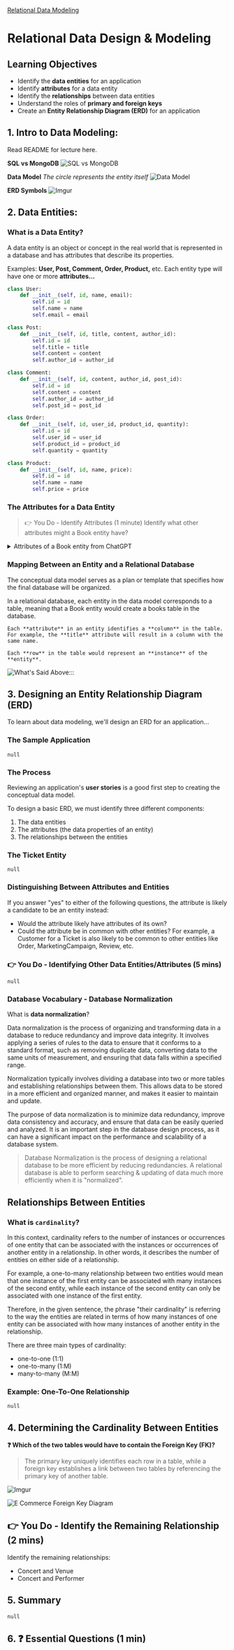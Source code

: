 [Relational Data Modeling](https://git.generalassemb.ly/SEIR-2-21-23/course-materials/blob/main/unit-4/week-1/d4-intro-sql/4.2-relational-data-modeling.md)

# Relational Data Design & Modeling

## Learning Objectives
- Identify the **data entities** for an application
- Identify **attributes** for a data entity
- Identify the **relationships** between data entities
- Understand the roles of **primary and foreign keys**
- Create an **Entity Relationship Diagram (ERD)** for an application


## 1. Intro to Data Modeling:

Read README for lecture here. 

**SQL vs MongoDB**
![SQL vs MongoDB](https://www.researchgate.net/profile/Smaqil-Burney/publication/340622952/figure/fig4/AS:880217438564360@1586871599608/SQL-vs-MongoDB-terms.png)

**Data Model**
*The circle represents the entity itself*
![Data Model](https://miro.medium.com/v2/resize:fit:800/1*aJVbC4VKd5-IzHLjNpWaew.png)

**ERD Symbols**
![Imgur](https://i.imgur.com/flJxzZQ.png)

## 2. Data Entities:

### What is a Data Entity?

A data entity is an object or concept in the real world that is represented in a database and has attributes that describe its properties.

Examples: **User, Post, Comment, Order, Product,** etc.
Each entity type will have one or more **attributes...**

```python
class User:
    def __init__(self, id, name, email):
        self.id = id
        self.name = name
        self.email = email

class Post:
    def __init__(self, id, title, content, author_id):
        self.id = id
        self.title = title
        self.content = content
        self.author_id = author_id

class Comment:
    def __init__(self, id, content, author_id, post_id):
        self.id = id
        self.content = content
        self.author_id = author_id
        self.post_id = post_id

class Order:
    def __init__(self, id, user_id, product_id, quantity):
        self.id = id
        self.user_id = user_id
        self.product_id = product_id
        self.quantity = quantity

class Product:
    def __init__(self, id, name, price):
        self.id = id
        self.name = name
        self.price = price
```

### The Attributes for a Data Entity

> 👉 You Do - Identify Attributes (1 minute)
> Identify what other attributes might a Book entity have?

<details>
<summary>
Attributes of a Book entity from ChatGPT
</summary>
<hr>

```python
class Book:
    def __init__(self, isbn, title, author, publisher, publication_date, pages, language, format, price):
        self.isbn = isbn
        self.title = title
        self.author = author
        self.publisher = publisher
        self.publication_date = publication_date
        self.pages = pages
        self.language = language
        self.format = format
        self.price = price
```

<hr>
</details>

### Mapping Between an Entity and a Relational Database

The conceptual data model serves as a plan or template that specifies how the final database will be organized.

In a relational database, each entity in the data model corresponds to a table, meaning that a Book entity would create a books table in the database.

```
Each **attribute** in an entity identifies a **column** in the table. For example, the **title** attribute will result in a column with the same name.

Each **row** in the table would represent an **instance** of the **entity**.
```
![What's Said Above:::](https://datacadamia.com/_media/data/modeling/relational_data_model.jpg?fetcher=raster&tok=448864&tseed=1286985913&w=500)

## 3. Designing an Entity Relationship Diagram (ERD)

To learn about data modeling, we'll design an ERD for an application...

### The Sample Application
`null`

### The Process

Reviewing an application's **user stories** is a good first step to creating the conceptual data model.

To design a basic ERD, we must identify three different components:
1. The data entities
2. The attributes (the data properties of an entity)
3. The relationships between the entities

### The Ticket Entity
`null`

### Distinguishing Between Attributes and Entities

If you answer "yes" to either of the following questions, the attribute is likely a candidate to be an entity instead:

- Would the attribute likely have attributes of its own?
- Could the attribute be in common with other entities? For example, a Customer for a Ticket is also likely to be common to other entities like Order, MarketingCampaign, Review, etc.

### 👉 You Do - Identifying Other Data Entities/Attributes (5 mins)

`null`

### Database Vocabulary - Database Normalization

What is **data normalization**?

Data normalization is the process of organizing and transforming data in a database to reduce redundancy and improve data integrity. It involves applying a series of rules to the data to ensure that it conforms to a standard format, such as removing duplicate data, converting data to the same units of measurement, and ensuring that data falls within a specified range.

Normalization typically involves dividing a database into two or more tables and establishing relationships between them. This allows data to be stored in a more efficient and organized manner, and makes it easier to maintain and update.

The purpose of data normalization is to minimize data redundancy, improve data consistency and accuracy, and ensure that data can be easily queried and analyzed. It is an important step in the database design process, as it can have a significant impact on the performance and scalability of a database system.

> Database Normalization is the process of designing a relational database to be more efficient by reducing redundancies.
> A relational database is able to perform searching & updating of data much more efficiently when it is "normalized".

## Relationships Between Entities

### What is `cardinality`?

In this context, cardinality refers to the number of instances or occurrences of one entity that can be associated with the instances or occurrences of another entity in a relationship. In other words, it describes the number of entities on either side of a relationship.

For example, a one-to-many relationship between two entities would mean that one instance of the first entity can be associated with many instances of the second entity, while each instance of the second entity can only be associated with one instance of the first entity.

Therefore, in the given sentence, the phrase "their cardinality" is referring to the way the entities are related in terms of how many instances of one entity can be associated with how many instances of another entity in the relationship.

There are three main types of cardinality:

- one-to-one (1:1)
- one-to-many (1:M)
- many-to-many (M:M)

### Example: One-To-One Relationship

`null`

## 4. Determining the Cardinality Between Entities

**❓ Which of the two tables would have to contain the Foreign Key (FK)?**
> The primary key uniquely identifies each row in a table, while a foreign key establishes a link between two tables by referencing the primary key of another table.


![Imgur](https://i.imgur.com/MxjCKgb.png)

![E Commerce Foreign Key Diagram](https://cloud.google.com/static/spanner/docs/images/foreign-keys-example.svg)


## 👉 You Do - Identify the Remaining Relationship (2 mins)

Identify the remaining relationships:

- Concert and Venue
- Concert and Performer

## 5. Summary

`null`

## 6. ❓ Essential Questions (1 min)